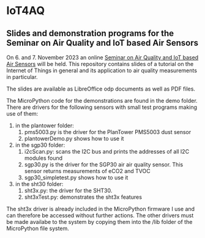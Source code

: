 # IoT4AQ
## Slides and demonstration programs for the Seminar on Air Quality and IoT based Air Sensors
On 6. and 7. November 2023 an online [Seminar on Air Quality and IoT based Air Sensors](https://indico.cern.ch/event/1316999/page/30572-iot4aq-project) will be held. 
This repository contains slides of a tutorial on the Internet of Things in general and its application to air quality measurements in particular.  

The slides are available as LibreOffice odp documents as well as PDF files.

The MicroPython code for the demonstrations are found in the demo folder. There are drivers for the following sensors with small test programs making use of them:
1. in the plantower folder:
   1. pms5003.py is the driver for the PlanTower PMS5003 dust sensor
   2. plantowerDemo.py shows how to use it
2. in the sgp30 folder:
   1. i2cScan.py: scans the I2C bus and prints the addresses of all I2C modules found
   2. sgp30.py is the driver for the SGP30 air air quality sensor. This sensor returns measurements of eCO2 and TVOC
   3. sgp30_simpletest.py shows how to use it
3. in the sht30 folder:
   1. sht3x.py: the driver for the SHT30.
   2. sht3xTest.py: demonstrates the sht3x features

The sht3x driver is already included in the MicroPython firmware I use and can therefore be accessed without further actions. The other drivers must be made availabe to the system by copying them into the /lib folder of the MicroPython file system.
